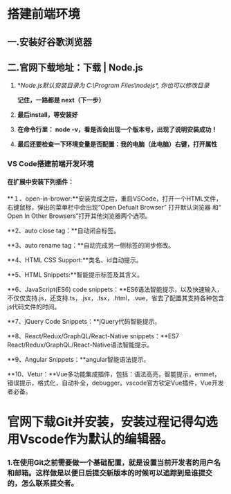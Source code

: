 #                        搭建前端环境



##    一.安装好谷歌浏览器

##    二.官网下载地址：下载 | Node.js

1. **Node.js默认安装目录为 *C:\Program Files\nodejs\*, 你也可以修改目录**

   **记住，一路都是 next（下一步）**

2. **最后install，等安装好**

3. **在命令行里： node -v，看是否会出现一个版本号，出现了说明安装成功！**

4. **最后还要检查一下环境变量是否配置：我的电脑（此电脑）右键，打开属性**

###                     VS Code搭建前端开发环境

#### **在扩展中安装下列插件：**

**１、open-in-brower:**安装完成之后，重启VSCode，打开一个HTML文件，右键鼠标，弹出的菜单栏中会出现“Open Defualt Browser” 打开默认浏览器 和“ Open In Other Browsers”打开其他浏览器两个选项。

**2、auto close tag：**自动闭合标签。

**3、auto rename tag：**自动完成另一侧标签的同步修改。

**4、HTML CSS Support:**类名、id自动提示。

**5、HTML Snippets:**智能提示标签及其含义。

**6、JavaScript(ES6) code snippets：**ES6语法智能提示，以及快速输入，不仅仅支持.js，还支持.ts，.jsx，.tsx，.html，.vue，省去了配置其支持各种包含js代码文件的时间。

**7、jQuery Code Snippets：**jQuery代码智能提示。

**8、React/Redux/GraphQL/React-Native snippets：**ES7 React/Redux/GraphQL/React-Native语法智能提示。

**9、Angular Snippets：**angular智能语法提示。

**10、Vetur：**Vue多功能集成插件，包括：语法高亮，智能提示，emmet，错误提示，格式化，自动补全，debugger。vscode官方钦定Vue插件，Vue开发者必备。

# 官网下载Git并安装，安装过程记得勾选用Vscode作为默认的编辑器。

### 1.在使用Git之前需要做一个基础配置，就是设置当前开发者的用户名和邮箱。这样做是以便日后提交新版本的时候可以追踪到是谁提交的，怎么联系提交者。

